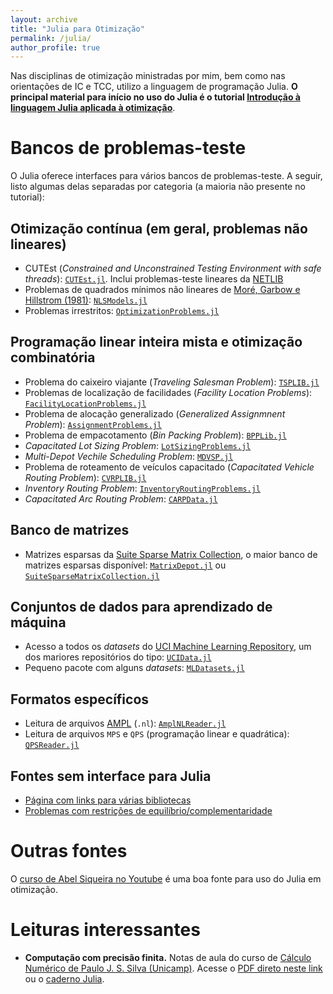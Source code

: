 ```yaml
---
layout: archive
title: "Julia para Otimização"
permalink: /julia/
author_profile: true
---
```


Nas disciplinas de otimização ministradas por mim, bem como nas orientações de IC e TCC, utilizo a linguagem de programação Julia. **O principal material para início no uso do Julia é o tutorial [**Introdução à linguagem Julia aplicada à otimização**](https://github.com/leonardosecchin/tutorial_Julia)**.


# Bancos de problemas-teste

O Julia oferece interfaces para vários bancos de problemas-teste. A seguir, listo algumas delas separadas por categoria (a maioria não presente no tutorial):

## Otimização contínua (em geral, problemas não lineares)

- CUTEst (*Constrained and Unconstrained Testing Environment with safe threads*): [`CUTEst.jl`](https://github.com/JuliaSmoothOptimizers/CUTEst.jl). Inclui problemas-teste lineares da [NETLIB](https://www.netlib.org/)
- Problemas de quadrados mínimos não lineares de [Moré, Garbow e Hillstrom (1981)](https://doi.org/10.1145/355934.355936): [`NLSModels.jl`](https://github.com/JuliaSmoothOptimizers/NLSProblems.jl)
- Problemas irrestritos: [`OptimizationProblems.jl`](https://github.com/JuliaSmoothOptimizers/OptimizationProblems.jl)


## Programação linear inteira mista e otimização combinatória

- Problema do caixeiro viajante (*Traveling Salesman Problem*): [`TSPLIB.jl`](https://github.com/matago/TSPLIB.jl)
- Problemas de localização de facilidades (*Facility Location Problems*): [`FacilityLocationProblems.jl`](https://github.com/rafaelmartinelli/FacilityLocationProblems.jl)
- Problema de alocação generalizado (*Generalized Assignmnent Problem*): [`AssignmentProblems.jl`](https://github.com/rafaelmartinelli/AssignmentProblems.jl)
- Problema de empacotamento (*Bin Packing Problem*): [`BPPLib.jl`](https://github.com/rafaelmartinelli/BPPLib.jl)
- *Capacitated Lot Sizing Problem*: [`LotSizingProblems.jl`](https://github.com/rafaelmartinelli/LotSizingProblems.jl)
- *Multi-Depot Vechile Scheduling Problem*: [`MDVSP.jl`](https://github.com/rafaelmartinelli/MDVSP.jl)
- Problema de roteamento de veículos capacitado (*Capacitated Vehicle Routing Problem*): [`CVRPLIB.jl`](https://github.com/chkwon/CVRPLIB.jl)
- *Inventory Routing Problem*: [`InventoryRoutingProblems.jl`](https://github.com/rafaelmartinelli/InventoryRoutingProblems.jl)
- *Capacitated Arc Routing Problem*: [`CARPData.jl`](https://github.com/rafaelmartinelli/CARPData.jl)

## Banco de matrizes

- Matrizes esparsas da [Suite Sparse Matrix Collection](https://sparse.tamu.edu/), o maior banco de matrizes esparsas disponível: [`MatrixDepot.jl`](https://github.com/JuliaMatrices/MatrixDepot.jl) ou [`SuiteSparseMatrixCollection.jl`](https://github.com/JuliaSmoothOptimizers/SuiteSparseMatrixCollection.jl)


## Conjuntos de dados para aprendizado de máquina

- Acesso a todos os *datasets* do [UCI Machine Learning Repository](https://archive.ics.uci.edu/), um dos mariores repositórios do tipo: [`UCIData.jl`](https://github.com/JackDunnNZ/UCIData.jl)
- Pequeno pacote com alguns *datasets*: [`MLDatasets.jl`](https://github.com/JuliaML/MLDatasets.jl)


## Formatos específicos

- Leitura de arquivos [AMPL](https://ampl.com/) (`.nl`): [`AmplNLReader.jl`](https://github.com/JuliaSmoothOptimizers/AmplNLReader.jl)
- Leitura de arquivos `MPS` e `QPS` (programação linear e quadrática): [`QPSReader.jl`](https://github.com/JuliaSmoothOptimizers/QPSReader.jl)


## Fontes sem interface para Julia

- [Página com links para várias bibliotecas](http://people.brunel.ac.uk/~mastjjb/jeb/info.html)
- [Problemas com restrições de equilíbrio/complementaridade](https://wiki.mcs.anl.gov/leyffer/index.php/MacMPEC)


# Outras fontes

O [curso de Abel Siqueira no Youtube](https://www.youtube.com/playlist?list=PLOOY0eChA1uyk_01nGJVmcQGvcJq9h6_6) é uma boa fonte para uso do Julia em otimização.


# Leituras interessantes

- **Computação com precisão finita.** Notas de aula do curso de [Cálculo Numérico de Paulo J. S. Silva (Unicamp)](https://www.ime.unicamp.br/~pjssilva/blog/notas_ms211/). Acesse o [PDF direto neste link](https://www.ime.unicamp.br/~pjssilva/pdfs/notas_de_aula/ms211/Computa%C3%A7%C3%A3o_com_Precis%C3%A3o_Finita.pdf) ou o [caderno Julia](https://github.com/pjssilva/ms211/blob/master/01_Computacao_com_Precisao_Finita.ipynb).
